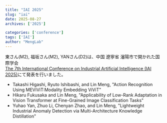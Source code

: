 ```yaml
---
title: "IAI 2025"
slug: "iai"
date: 2025-08-27
archives: ['2025']

categories: ['conference']
tags: ['IAI']
author: "MengLab"
---
```

東さん(M2), 福坂さん(M2), YANさん(D2)は、中国 遼寧省 瀋陽市で開かれた国際学会  
[The 7th International Conference on Industrial Artificial Intelligence (IAI 2025)](http://iai.neu.edu.cn/)にて発表を行いました。

- Takashi Higashi, Ryuto Ishibashi, and Lin Meng, "Action Recognition Using MEViViT:Modality Embedding ViViT"
- Hikaru Fukusaka and Lin Meng, "Applicability of Low-Rank Adaptation in Vision Transformer at Fine-Grained Image Classification Tasks"
- Yuhao Yan, Zhuo Li, Chenyan Zhao, and Lin Meng, "Lightweight Industrial Anomaly Detection via Multi-Architecture Knowledge Distillation"
